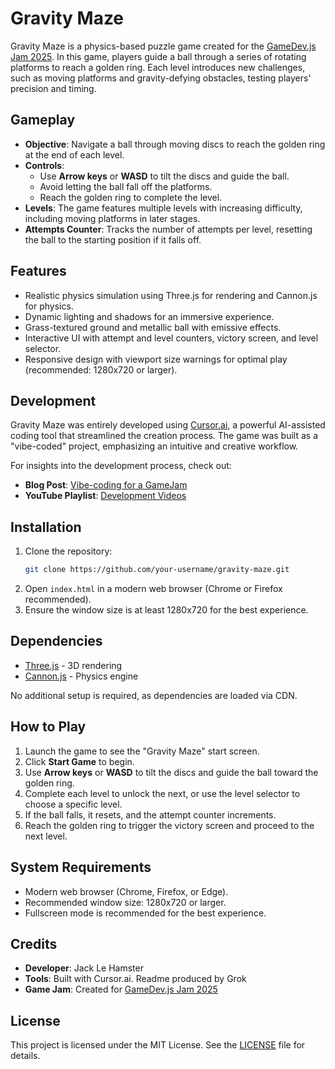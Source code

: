# Gravity Maze

Gravity Maze is a physics-based puzzle game created for the [GameDev.js Jam 2025](https://gamedevjs.com/jam/2025/). In this game, players guide a ball through a series of rotating platforms to reach a golden ring. Each level introduces new challenges, such as moving platforms and gravity-defying obstacles, testing players' precision and timing.

## Gameplay
- **Objective**: Navigate a ball through moving discs to reach the golden ring at the end of each level.
- **Controls**:
  - Use **Arrow keys** or **WASD** to tilt the discs and guide the ball.
  - Avoid letting the ball fall off the platforms.
  - Reach the golden ring to complete the level.
- **Levels**: The game features multiple levels with increasing difficulty, including moving platforms in later stages.
- **Attempts Counter**: Tracks the number of attempts per level, resetting the ball to the starting position if it falls off.

## Features
- Realistic physics simulation using Three.js for rendering and Cannon.js for physics.
- Dynamic lighting and shadows for an immersive experience.
- Grass-textured ground and metallic ball with emissive effects.
- Interactive UI with attempt and level counters, victory screen, and level selector.
- Responsive design with viewport size warnings for optimal play (recommended: 1280x720 or larger).

## Development
Gravity Maze was entirely developed using [Cursor.ai](https://cursor.ai/), a powerful AI-assisted coding tool that streamlined the creation process. The game was built as a "vibe-coded" project, emphasizing an intuitive and creative workflow.

For insights into the development process, check out:
- **Blog Post**: [Vibe-coding for a GameJam](https://dev.to/jacklehamster/vibe-coding-for-a-gamejam-4k9h)
- **YouTube Playlist**: [Development Videos](https://www.youtube.com/watch?v=zbPcOla8yDY&list=PLJACaXedz4d3hSK3oD8Vz4GfcB031b1LE)

## Installation
1. Clone the repository:
   ```bash
   git clone https://github.com/your-username/gravity-maze.git
   ```
2. Open `index.html` in a modern web browser (Chrome or Firefox recommended).
3. Ensure the window size is at least 1280x720 for the best experience.

## Dependencies
- [Three.js](https://threejs.org/) - 3D rendering
- [Cannon.js](https://github.com/schteppe/cannon.js) - Physics engine

No additional setup is required, as dependencies are loaded via CDN.

## How to Play
1. Launch the game to see the "Gravity Maze" start screen.
2. Click **Start Game** to begin.
3. Use **Arrow keys** or **WASD** to tilt the discs and guide the ball toward the golden ring.
4. Complete each level to unlock the next, or use the level selector to choose a specific level.
5. If the ball falls, it resets, and the attempt counter increments.
6. Reach the golden ring to trigger the victory screen and proceed to the next level.

## System Requirements
- Modern web browser (Chrome, Firefox, or Edge).
- Recommended window size: 1280x720 or larger.
- Fullscreen mode is recommended for the best experience.

## Credits
- **Developer**: Jack Le Hamster
- **Tools**: Built with Cursor.ai. Readme produced by Grok
- **Game Jam**: Created for [GameDev.js Jam 2025](https://gamedevjs.com/jam/2025/)

## License
This project is licensed under the MIT License. See the [LICENSE](LICENSE) file for details.

